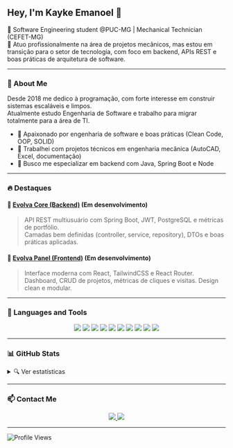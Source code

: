 ## Hey, I'm Kayke Emanoel 👋

🎯 Software Engineering student @PUC-MG | Mechanical Technician (CEFET-MG)  
🚀 Atuo profissionalmente na área de projetos mecânicos, mas estou em transição para o setor de tecnologia, com foco em backend, APIs REST e boas práticas de arquitetura de software.

---

### 🧠 About Me

Desde 2018 me dedico à programação, com forte interesse em construir sistemas escaláveis e limpos.  
Atualmente estudo Engenharia de Software e trabalho para migrar totalmente para a área de TI.

- 🎯 Apaixonado por engenharia de software e boas práticas (Clean Code, OOP, SOLID)
- 🔧 Trabalhei com projetos técnicos em engenharia mecânica (AutoCAD, Excel, documentação)
- 🧱 Busco me especializar em backend com Java, Spring Boot e Node

---

### 🔥 Destaques

#### 🧠 [Evolva Core (Backend)](https://github.com/Eman134/evolva-core) (Em desenvolvimento)
> API REST multiusuário com Spring Boot, JWT, PostgreSQL e métricas de portfólio.  
> Camadas bem definidas (controller, service, repository), DTOs e boas práticas aplicadas.

#### 🎨 [Evolva Panel (Frontend)](https://github.com/Eman134/evolva-panel) (Em desenvolvimento)
> Interface moderna com React, TailwindCSS e React Router.  
> Dashboard, CRUD de projetos, métricas de cliques e visitas. Design clean e modular.

---

### 🧰 Languages and Tools

<p align="center">
  <img src="https://img.shields.io/badge/Java-%23ED8B00.svg?style=for-the-badge&logo=openjdk&logoColor=white"/>
  <img src="https://img.shields.io/badge/Go-%2300ADD8.svg?style=for-the-badge&logo=go&logoColor=white"/>
  <img src="https://img.shields.io/badge/JavaScript-%23323330.svg?style=for-the-badge&logo=javascript&logoColor=%23F7DF1E"/>
  <img src="https://img.shields.io/badge/TypeScript-%23007ACC.svg?style=for-the-badge&logo=typescript&logoColor=white"/>
  <img src="https://img.shields.io/badge/Node.js-%2343853D.svg?style=for-the-badge&logo=node.js&logoColor=white"/>
  <img src="https://img.shields.io/badge/React-%2320232a.svg?style=for-the-badge&logo=react&logoColor=%2361DAFB"/>
  <img src="https://img.shields.io/badge/PostgreSQL-%23316192.svg?style=for-the-badge&logo=postgresql&logoColor=white"/>
  <img src="https://img.shields.io/badge/Docker-%230db7ed.svg?style=for-the-badge&logo=docker&logoColor=white"/>
  <img src="https://img.shields.io/badge/Git-%23F05032.svg?style=for-the-badge&logo=git&logoColor=white"/>
  <img src="https://img.shields.io/badge/Linux-%23FCC624.svg?style=for-the-badge&logo=linux&logoColor=black"/>
</p>

---

### 📊 GitHub Stats

<details>
<summary>🔍 Ver estatísticas</summary>

![Overview](https://raw.githubusercontent.com/eman134/github-stats-transparent/output/generated/overview.svg)
![Languages](https://raw.githubusercontent.com/eman134/github-stats-transparent/output/generated/languages.svg)

</details>

---

### 📫 Contact Me

<p align="center">
  <a href="mailto:kaykeeman@gmail.com">
    <img src="https://img.shields.io/badge/Email-kaykeeman@gmail.com-D14836?style=for-the-badge&logo=gmail&logoColor=white"/>
  </a>
  <a href="https://www.linkedin.com/in/kaykeeman/" target="_blank">
    <img src="https://img.shields.io/badge/LinkedIn-Kayke%20Emanoel-0077B5?style=for-the-badge&logo=linkedin&logoColor=white"/>
  </a>
</p>

---

![Profile Views](https://komarev.com/ghpvc/?username=Eman134&label=Profile%20views&color=0e75b6&style=flat)
